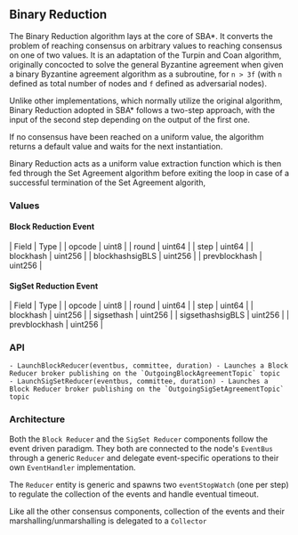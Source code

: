 ## Binary Reduction

The Binary Reduction algorithm lays at the core of SBA\*. It converts the problem of reaching consensus on arbitrary values to reaching consensus on one of two values. It is an adaptation of the Turpin and Coan algorithm, originally concocted to solve the general Byzantine agreement when given a binary Byzantine agreement algorithm as a subroutine, for `n > 3f` (with `n` defined as total number of nodes and `f` defined as adversarial nodes).

Unlike other implementations, which normally utilize the original algorithm, Binary Reduction adopted in SBA\* follows a two-step approach, with the input of the second step depending on the output of the first one.

If no consensus have been reached on a uniform value, the algorithm returns a default value and waits for the next instantiation.

Binary Reduction acts as a uniform value extraction function which is then fed through the Set Agreement algorithm before exiting the loop in case of a successful termination of the Set Agreement algorith,

### Values

#### Block Reduction Event

| Field | Type |
| opcode | uint8 |
| round | uint64 |
| step | uint64 |
| blockhash | uint256 |
| blockhashsigBLS | uint256 |
| prevblockhash | uint256 |

#### SigSet Reduction Event

| Field | Type |
| opcode | uint8 |
| round | uint64 |
| step | uint64 |
| blockhash | uint256 |
| sigsethash | uint256 |
| sigsethashsigBLS | uint256 |
| prevblockhash | uint256 |

### API

    - LaunchBlockReducer(eventbus, committee, duration) - Launches a Block Reducer broker publishing on the `OutgoingBlockAgreementTopic` topic
    - LaunchSigSetReducer(eventbus, committee, duration) - Launches a Block Reducer broker publishing on the `OutgoingSigSetAgreementTopic` topic

### Architecture

Both the `Block Reducer` and the `SigSet Reducer` components follow the event driven paradigm. They both are connected to the node's `EventBus` through a generic `Reducer` and delegate event-specific operations to their own `EventHandler` implementation.

The `Reducer` entity is generic and spawns two `eventStopWatch` (one per step) to regulate the collection of the events and handle eventual timeout.

Like all the other consensus components, collection of the events and their marshalling/unmarshalling is delegated to a `Collector`
